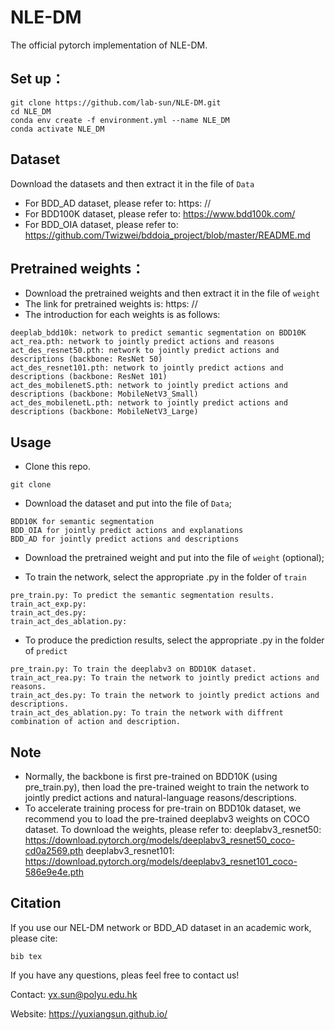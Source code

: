 # NLE-DM
The official pytorch implementation of NLE-DM.

## Set up：
```
git clone https://github.com/lab-sun/NLE-DM.git
cd NLE_DM
conda env create -f environment.yml --name NLE_DM
conda activate NLE_DM
```

## Dataset
Download the datasets and then extract it in the file of `Data`
* For BDD_AD dataset, please refer to: https: //
* For BDD100K dataset, please refer to: https://www.bdd100k.com/
* For BDD_OIA dataset, please refer to: https://github.com/Twizwei/bddoia_project/blob/master/README.md

## Pretrained weights：
* Download the pretrained weights and then extract it in the file of `weight`
* The link for pretrained weights is: https: //
* The introduction for each weights is as follows:
```
deeplab_bdd10k: network to predict semantic segmentation on BDD10K
act_rea.pth: network to jointly predict actions and reasons
act_des_resnet50.pth: network to jointly predict actions and descriptions (backbone: ResNet 50)
act_des_resnet101.pth: network to jointly predict actions and descriptions (backbone: ResNet 101)
act_des_mobilenetS.pth: network to jointly predict actions and descriptions (backbone: MobileNetV3_Small)
act_des_mobilenetL.pth: network to jointly predict actions and descriptions (backbone: MobileNetV3_Large)
```

## Usage
* Clone this repo.
```
git clone 
```

* Download the dataset and put into the file of `Data`;
```
BDD10K for semantic segmentation
BDD_OIA for jointly predict actions and explanations
BDD_AD for jointly predict actions and descriptions
```
* Download the pretrained weight and put into the file of `weight` (optional);

* To train the network, select the appropriate .py in the folder of `train`
```
pre_train.py: To predict the semantic segmentation results.
train_act_exp.py: 
train_act_des.py:
train_act_des_ablation.py:
```
* To produce the prediction results, select the appropriate .py in the folder of `predict`
```
pre_train.py: To train the deeplabv3 on BDD10K dataset.
train_act_rea.py: To train the network to jointly predict actions and reasons.
train_act_des.py: To train the network to jointly predict actions and descriptions.
train_act_des_ablation.py: To train the network with diffrent combination of action and description.
```

## Note
* Normally, the backbone is first pre-trained on BDD10K (using pre_train.py), 
then load the pre-trained weight to train the network to jointly predict actions and natural-language reasons/descriptions. 
* To accelerate training process for pre-train on BDD10k dataset, 
we recommend you to load the pre-trained deeplabv3 weights on COCO dataset.
To download the weights, please refer to: 
deeplabv3_resnet50: https://download.pytorch.org/models/deeplabv3_resnet50_coco-cd0a2569.pth
deeplabv3_resnet101: https://download.pytorch.org/models/deeplabv3_resnet101_coco-586e9e4e.pth


## Citation
If you use our NEL-DM network or BDD_AD dataset in an academic work, please cite:
```
bib tex
```


If you have any questions, pleas feel free to contact us!

Contact: yx.sun@polyu.edu.hk

Website: https://yuxiangsun.github.io/
